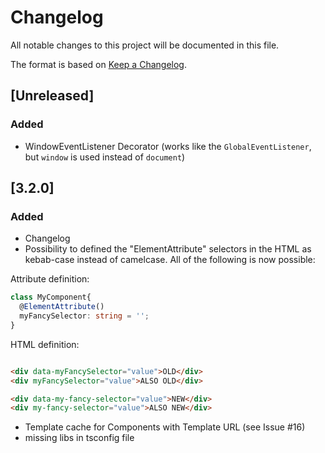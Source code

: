 # Changelog
All notable changes to this project will be documented in this file.

The format is based on [Keep a Changelog](https://keepachangelog.com/en/1.0.0/).


## [Unreleased]

### Added

- WindowEventListener Decorator (works like the `GlobalEventListener`, but `window` is used instead of `document`)

## [3.2.0]

### Added
- Changelog
- Possibility to defined the "ElementAttribute" selectors in the HTML as kebab-case instead of camelcase. All of the following is now possible:

Attribute definition:
```typescript
class MyComponent{
  @ElementAttribute()
  myFancySelector: string = '';
}
```

HTML definition:
```html

<div data-myFancySelector="value">OLD</div>
<div myFancySelector="value">ALSO OLD</div>

<div data-my-fancy-selector="value">NEW</div>
<div my-fancy-selector="value">ALSO NEW</div>

```

- Template cache for Components with Template URL (see Issue #16)
- missing libs in tsconfig file
